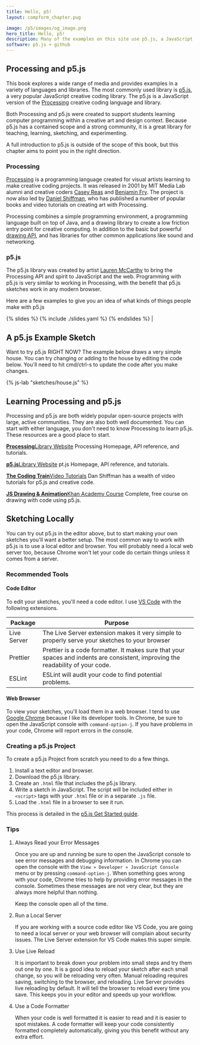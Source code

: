 ```yaml
---
title: Hello, p5!
layout: compform_chapter.pug

image: /p5/images/og_image.png
hero_title: Hello, p5!
description: Many of the examples on this site use p5.js, a JavaScript creative coding library.
software: p5.js + github
---
```


<script src="https://cdn.jsdelivr.net/npm/p5@1.11.0/lib/p5.js"></script>
<script src="/mess.js"></script>
<script src="./flakes_mess.js"></script>

## Processing and p5.js

This book explores a wide range of media and provides examples in a variety of languages and libraries. The most commonly used library is [p5.js](https://p5js.org/), a very popular JavaScript creative coding library. The p5.js is a JavaScript version of the [Processing](<(https://processing.org/)>) creative coding language and library.

Both Processing and p5.js were created to support students learning computer programming within a creative art and design context. Because p5.js has a contained scope and a strong community, it is a great library for teaching, learning, sketching, and experimenting.

A full introduction to p5.js is outside of the scope of this book, but this chapter aims to point you in the right direction.

### Processing

[Processing](https://processing.org/) is a programming language created for visual artists learning to make creative coding projects. It was released in 2001 by MIT Media Lab alumni and creative coders [Casey Reas](http://reas.com/) and [Benjamin Fry](http://benfry.com/). The project is now also led by [Daniel Shiffman](http://shiffman.net/), who has published a number of popular books and video tutorials on creating art with Processing.

Processing combines a simple programming environment, a programming language built on top of Java, and a drawing library to create a low friction entry point for creative computing. In addition to the basic but powerful [drawing API](https://processing.org/reference/), and has libraries for other common applications like sound and networking.

### p5.js

The p5.js library was created by artist [Lauren McCarthy](http://lauren-mccarthy.com/) to bring the Processing API and spirit to JavaScript and the web. Programming with p5.js is very similar to working in Processing, with the benefit that p5.js sketches work in any modern browser.

<!-- ## Gallery -->

Here are a few examples to give you an idea of what kinds of things people make with p5.js

{% slides %}
{% include ./slides.yaml %}
{% endslides %} |

## A p5.js Example Sketch

Want to try p5.js RIGHT NOW? The example below draws a very simple house. You can try changing or adding to the house by editing the code below. You'll need to hit cmd/ctrl-s to update the code after you make changes.

{% js-lab "sketches/house.js" %}

## Learning Processing and p5.js

Processing and p5.js are both widely popular open-source projects with large, active communities. They are also both well documented. You can start with either language, you don't need to know Processing to learn p5.js. These resources are a good place to start.

<div class="link-box">

[**Processing**Library Website](https://processing.org/) Processing Homepage, API reference, and tutorials.

[**p5.js**Library Website](https://p5js.org/) pt.js Homepage, API reference, and tutorials.

[**The Coding Train**Video Tutorials](http://shiffman.net/videos/) Dan Shiffman has a wealth of video tutorials for p5.js and creative code.

[**JS Drawing & Animation**Khan Academy Course](https://www.khanacademy.org/computing/computer-programming/programming) Complete, free course on drawing with code using p5.js.

</div>

## Sketching Locally

You can try out p5.js in the editor above, but to start making your own sketches you'll want a better setup. The most common way to work with p5.js is to use a local editor and browser. You will probably need a local web server too, because Chrome won't let your code do certain things unless it comes from a server.

### Recommended Tools

#### Code Editor

To edit your sketches, you'll need a code editor. I use [VS Code](https://code.visualstudio.com/) with the following extensions.

| Package     | Purpose                                                                                                                          |
| ----------- | -------------------------------------------------------------------------------------------------------------------------------- |
| Live Server | The Live Server extension makes it very simple to properly serve your sketches to your browser                                   |
| Prettier    | Prettier is a code formatter. It makes sure that your spaces and indents are consistent, improving the readability of your code. |
| ESLint      | ESLint will audit your code to find potential problems.                                                                          |

#### Web Browser

To view your sketches, you'll load them in a web browser. I tend to use [Google Chrome](https://www.google.com/chrome/browser/desktop/) because I like its developer tools. In Chrome, be sure to open the JavaScript console with `command-option-j`. If you have problems in your code, Chrome will report errors in the console.

### Creating a p5.js Project

To create a p5.js Project from scratch you need to do a few things.

1. Install a text editor and browser.
2. Download the p5.js library.
3. Create an `.html` file that includes the p5.js library.
4. Write a sketch in JavaScript. The script will be included either in `<script>` tags with your `.html` file or in a separate `.js` file.
5. Load the `.html` file in a browser to see it run.

This process is detailed in the [p5.js Get Started guide](https://p5js.org/get-started/).

### Tips

1. Always Read your Error Messages

   Once you are up and running be sure to open the JavaScript console to see error messages and debugging information. In Chrome you can open the console with the `View » Developer » JavaScript Console` menu or by pressing `command-option-j`. When something goes wrong with your code, Chrome tries to help by providing error messages in the console. Sometimes these messages are not very clear, but they are always more helpful than nothing.

   Keep the console open all of the time.

2. Run a Local Server

   If you are working with a source code editor like VS Code, you are going to need a local server or your web browser will complain about security issues. The Live Server extension for VS Code makes this super simple.

3. Use Live Reload

   It is important to break down your problem into small steps and try them out one by one. It is a good idea to reload your sketch after each small change, so you will be reloading very often. Manual reloading requires saving, switching to the browser, and reloading. Live Server provides live reloading by default. It will tell the browser to reload every time you save. This keeps you in your editor and speeds up your workflow.

4. Use a Code Formatter

   When your code is well formatted it is easier to read and it is easier to spot mistakes. A code formatter will keep your code consistently formatted completely automatically, giving you this benefit without any extra effort.

<!--
### The Comp Form p5.js Template Project


## Getting Started Sketching in p5

For the first few weeks, we'll be using p5 for our sketches. Rather than create a separate project repo for each sketch, keep your sketches organized in one repo. I've created a template project for your sketches.

We'll run through these steps to get up and running with the template together in class.

- Starting a New Project
  - Create a Github Account / Log Into Github
  - Create a Repo on Github
  - Clone the Repo to Your Computer, With Github for Mac
  - Add/Modify A `README.md` File
  - Commit the Files
  - Push Your Commits
  - Check `github.com` to confirm your `README.md` synced.


- Use the Class p5 Sketches Template
  - Download —**Don't Fork**— the Template
  - Add the Files to Your Project
  - Verify the Starter Sketches Work
  - Commit and Push

- Duplicate a template sketch

- Start Sketching!




### Some Basic Examples

[[ 2 or 3 very basic examples that show the drawing api, maybe one of them is a little more complicated, procedrual coolness ]]

[[ challenges? ]]



## What Git and Github Are

- [Github Desktop for Mac](https://desktop.github.com/)

[Git](http://git-scm.com/) is a version control system. As you work on a project it will grow and change. Git keeps track of the changes you make to the files in your project, keeping a valuable history. With version control, you can review changes to a file over time and you can revert a single file or entire project to an earlier version if (when) something goes wrong. Git also provides powerful tools for sharing your work with others and merging the work of teammates.

[Github](http://www.github.com) is a service that hosts software projects that use Git. Github builds on Git, adding features for collaborative coding such as bug tracking and code reviews. Github hosts a huge array of open-source and private projects and libraries.

Normally, you use the Git software through its command line interface. If you are not comfortable using the command line, you won't be comfortable using Git in this way. [Github Desktop](https://desktop.github.com/) is a simple graphical user interface for Git, with added integration with Github. Github desktop isn't as powerful as the command line interface, but it can cover the basic workflows we'll use in class.


### Getting Started with Git and Github
[[ just a little info?]]
 -->

<!-- <style>
td:first-child { width : 25% }
</style> -->

<!--
<div class="link-box">


[Casey Reas](http://reas.com/)

[Benjamin Fry](http://benfry.com/)

[Daniel Shiffman](http://shiffman.net/)

</div> -->
